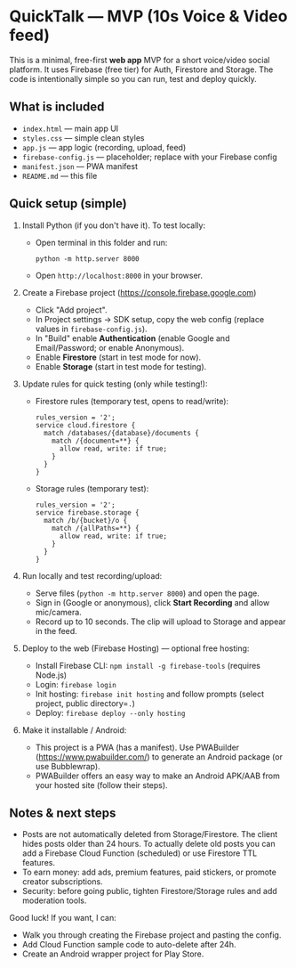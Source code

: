 
# QuickTalk — MVP (10s Voice & Video feed)

This is a minimal, free-first **web app** MVP for a short voice/video social platform.
It uses Firebase (free tier) for Auth, Firestore and Storage. The code is intentionally simple
so you can run, test and deploy quickly.

## What is included
- `index.html` — main app UI
- `styles.css` — simple clean styles
- `app.js` — app logic (recording, upload, feed)
- `firebase-config.js` — placeholder; replace with your Firebase config
- `manifest.json` — PWA manifest
- `README.md` — this file

## Quick setup (simple)
1. Install Python (if you don't have it). To test locally:
   - Open terminal in this folder and run:
     ```
     python -m http.server 8000
     ```
   - Open `http://localhost:8000` in your browser.

2. Create a Firebase project (https://console.firebase.google.com)
   - Click "Add project".
   - In Project settings -> SDK setup, copy the web config (replace values in `firebase-config.js`).
   - In "Build" enable **Authentication** (enable Google and Email/Password; or enable Anonymous).
   - Enable **Firestore** (start in test mode for now).
   - Enable **Storage** (start in test mode for testing).

3. Update rules for quick testing (only while testing!):
   - Firestore rules (temporary test, opens to read/write):
     ```
     rules_version = '2';
     service cloud.firestore {
       match /databases/{database}/documents {
         match /{document=**} {
           allow read, write: if true;
         }
       }
     }
     ```
   - Storage rules (temporary test):
     ```
     rules_version = '2';
     service firebase.storage {
       match /b/{bucket}/o {
         match /{allPaths=**} {
           allow read, write: if true;
         }
       }
     }
     ```

4. Run locally and test recording/upload:
   - Serve files (`python -m http.server 8000`) and open the page.
   - Sign in (Google or anonymous), click **Start Recording** and allow mic/camera.
   - Record up to 10 seconds. The clip will upload to Storage and appear in the feed.

5. Deploy to the web (Firebase Hosting) — optional free hosting:
   - Install Firebase CLI: `npm install -g firebase-tools` (requires Node.js)
   - Login: `firebase login`
   - Init hosting: `firebase init hosting` and follow prompts (select project, public directory=`.`)
   - Deploy: `firebase deploy --only hosting`

6. Make it installable / Android:
   - This project is a PWA (has a manifest). Use PWABuilder (https://www.pwabuilder.com/) to generate an Android package (or use Bubblewrap).
   - PWABuilder offers an easy way to make an Android APK/AAB from your hosted site (follow their steps).

## Notes & next steps
- Posts are not automatically deleted from Storage/Firestore. The client hides posts older than 24 hours.
  To actually delete old posts you can add a Firebase Cloud Function (scheduled) or use Firestore TTL features.
- To earn money: add ads, premium features, paid stickers, or promote creator subscriptions.
- Security: before going public, tighten Firestore/Storage rules and add moderation tools.

Good luck! If you want, I can:
- Walk you through creating the Firebase project and pasting the config.
- Add Cloud Function sample code to auto-delete after 24h.
- Create an Android wrapper project for Play Store.
